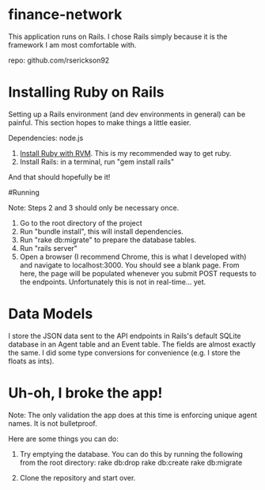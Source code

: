 # finance-network

This application runs on Rails. I chose Rails simply because it is the framework I am most comfortable
with.

repo: github.com/rserickson92

# Installing Ruby on Rails

Setting up a Rails environment (and dev environments in general) can be painful. This section hopes
to make things a little easier.

Dependencies: node.js

1. [Install Ruby with RVM](https://rvm.io/rvm/install). This is my recommended way to get ruby.
2. Install Rails: in a terminal, run "gem install rails"

And that should hopefully be it!

#Running

Note: Steps 2 and 3 should only be necessary once.

1. Go to the root directory of the project
2. Run "bundle install", this will install dependencies.
3. Run "rake db:migrate" to prepare the database tables.
4. Run "rails server"
5. Open a browser (I recommend Chrome, this is what I developed with) and navigate
to localhost:3000. 
You should see a blank page. From here, the page will be populated whenever
you submit POST requests to the endpoints. Unfortunately this is not in real-time... yet.

# Data Models
I store the JSON data sent to the API endpoints in Rails's default SQLite database in an Agent table
and an Event table. The fields
are almost exactly the same. I did some type conversions for convenience (e.g. I store the floats
as ints).

# Uh-oh, I broke the app!
Note: The only validation the app does at this time is enforcing unique agent names. It is not
bulletproof.

Here are some things you can do:

1. Try emptying the database. You can do this by running the following from the root directory:
rake db:drop
rake db:create
rake db:migrate

2. Clone the repository and start over.
